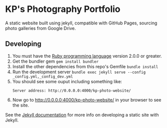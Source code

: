 KP's Photography Portfolio
==========================

A static website built using jekyll, compatible with GitHub Pages, sourcing photo galleries from Google Drive.

## Developing

1. You must have the [Ruby programming language](https://www.ruby-lang.org/) version 2.0.0 or greater.
1. Get the bundler gem `gem install bundler`
1. Install the other dependencies from this repo's Gemfile `bundle install`
1. Run the development server `bundle exec jekyll serve --config _config.yml,_config_dev.yml`
1. You should see some ouput including something like:
   ```
   Server address: http://0.0.0.0:4000/kp-photo-website/
   ```
1. Now go to <http://0.0.0.0:4000/kp-photo-website/> in your browser to see the site.

See the [Jekyll documentation](https://jekyllrb.com/docs/home/) for more info on developing a static site with Jekyll.